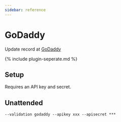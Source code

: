 ```yaml
---
sidebar: reference
---
```


# GoDaddy
Update record at [GoDaddy](https://www.godaddy.com/)

{% include plugin-seperate.md %}

## Setup
Requires an API key and secret.

## Unattended 
`--validation godaddy --apikey xxx --apisecret ***`